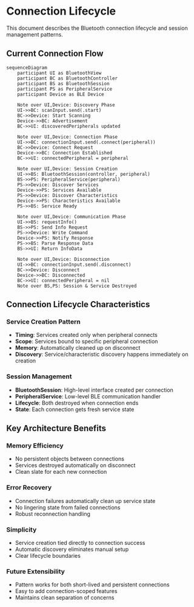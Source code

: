 # Connection Lifecycle

This document describes the Bluetooth connection lifecycle and session management patterns.

## Current Connection Flow

```mermaid
sequenceDiagram
    participant UI as BluetoothView
    participant BC as BluetoothController
    participant BS as BluetoothSession
    participant PS as PeripheralService
    participant Device as BLE Device

    Note over UI,Device: Discovery Phase
    UI->>BC: scanInput.send(.start)
    BC->>Device: Start Scanning
    Device->>BC: Advertisement
    BC->>UI: discoveredPeripherals updated

    Note over UI,Device: Connection Phase
    UI->>BC: connectionInput.send(.connect(peripheral))
    BC->>Device: Connect Request
    Device->>BC: Connection Established
    BC->>UI: connectedPeripheral = peripheral

    Note over UI,Device: Session Creation
    UI->>BS: BluetoothSession(controller, peripheral)
    BS->>PS: PeripheralService(peripheral)
    PS->>Device: Discover Services
    Device->>PS: Services Available
    PS->>Device: Discover Characteristics
    Device->>PS: Characteristics Available
    PS->>BS: Service Ready

    Note over UI,Device: Communication Phase
    UI->>BS: requestInfo()
    BS->>PS: Send Info Request
    PS->>Device: Write Command
    Device->>PS: Notify Response
    PS->>BS: Parse Response Data
    BS->>UI: Return InfoData

    Note over UI,Device: Disconnection
    UI->>BC: connectionInput.send(.disconnect)
    BC->>Device: Disconnect
    Device->>BC: Disconnected
    BC->>UI: connectedPeripheral = nil
    Note over BS,PS: Session & Service Destroyed
```

## Connection Lifecycle Characteristics

### Service Creation Pattern
- **Timing**: Services created only when peripheral connects
- **Scope**: Services bound to specific peripheral connection
- **Memory**: Automatically cleaned up on disconnect
- **Discovery**: Service/characteristic discovery happens immediately on creation

### Session Management
- **BluetoothSession**: High-level interface created per connection
- **PeripheralService**: Low-level BLE communication handler
- **Lifecycle**: Both destroyed when connection ends
- **State**: Each connection gets fresh service state

## Key Architecture Benefits

### Memory Efficiency
- No persistent objects between connections
- Services destroyed automatically on disconnect
- Clean slate for each new connection

### Error Recovery
- Connection failures automatically clean up service state
- No lingering state from failed connections
- Robust reconnection handling

### Simplicity
- Service creation tied directly to connection success
- Automatic discovery eliminates manual setup
- Clear lifecycle boundaries

### Future Extensibility
- Pattern works for both short-lived and persistent connections
- Easy to add connection-scoped features
- Maintains clean separation of concerns
